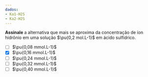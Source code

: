 ```yaml
---
dados:
- Ka1-H2S
- Ka2-H2S
---
```


**Assinale** a alternativa que mais se aproxima da concentração de íon hidrônio em uma solução $\pu{0,2 mol.L-1}$ em ácido sulfídrico.

- [ ] $\pu{0,08 mmol.L-1}$
- [x] $\pu{0,16 mmol.L-1}$
- [ ] $\pu{0,24 mmol.L-1}$
- [ ] $\pu{0,32 mmol.L-1}$
- [ ] $\pu{0,40 mmol.L-1}$
